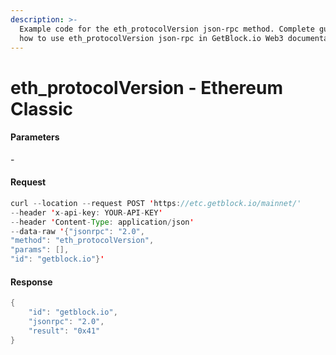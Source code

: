 ```yaml
---
description: >-
  Example code for the eth_protocolVersion json-rpc method. Сomplete guide on
  how to use eth_protocolVersion json-rpc in GetBlock.io Web3 documentation.
---
```


# eth\_protocolVersion - Ethereum Classic

#### Parameters

\-

#### Request

```java
curl --location --request POST 'https://etc.getblock.io/mainnet/' 
--header 'x-api-key: YOUR-API-KEY' 
--header 'Content-Type: application/json' 
--data-raw '{"jsonrpc": "2.0",
"method": "eth_protocolVersion",
"params": [],
"id": "getblock.io"}'
```

#### Response

```java
{
    "id": "getblock.io",
    "jsonrpc": "2.0",
    "result": "0x41"
}
```

